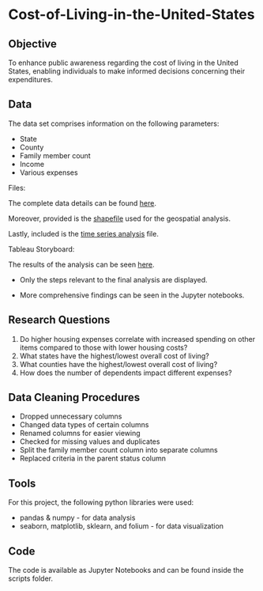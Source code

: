 # Cost-of-Living-in-the-United-States
## Objective 
To enhance public awareness regarding the cost of living in the United States, enabling individuals to make informed decisions concerning their expenditures.
## Data
The data set comprises information on the following parameters:
- State
- County
- Family member count
- Income
- Various expenses

Files: 

The complete data details can be found [here](https://www.kaggle.com/datasets/asaniczka/us-cost-of-living-dataset-3171-counties/data).

Moreover, provided is the [shapefile](https://coach-courses-us.s3.amazonaws.com/public/courses/data-immersion/A6/6.3/us-states.json) used for the geospatial analysis.

Lastly, included is the [time series analysis](https://fred.stlouisfed.org/series/USACPALTT01CTGYM) file.

Tableau Storyboard:

The results of the analysis can be seen [here](https://public.tableau.com/app/profile/suzan.diab/viz/CostofLivinginUnitedStates/CostofLiving).

- Only the steps relevant to the final analysis are displayed.

- More comprehensive findings can be seen in the Jupyter notebooks.

## Research Questions
1) Do higher housing expenses correlate with increased spending on other items compared to those with lower housing costs?
2) What states have the highest/lowest overall cost of living?
3) What counties have the highest/lowest overall cost of living?
4) How does the number of dependents impact different expenses?

## Data Cleaning Procedures
- Dropped unnecessary columns
- Changed data types of certain columns
- Renamed columns for easier viewing
- Checked for missing values and duplicates
- Split the family member count column into separate columns
- Replaced criteria in the parent status column 

## Tools
For this project, the following python libraries were used:
- pandas & numpy - for data analysis
- seaborn, matplotlib, sklearn, and folium - for data visualization 
## Code
The code is available as Jupyter Notebooks and can be found inside the scripts folder.
